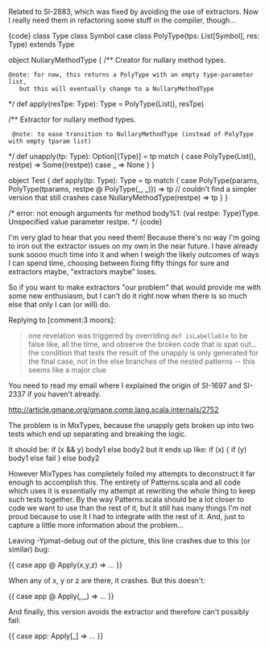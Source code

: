 Related to SI-2883, which was fixed by avoiding the use of extractors. Now I really need them in refactoring some stuff in the compiler, though...

{code}
class Type
class Symbol
case class PolyType(tps: List[Symbol], res: Type) extends Type

object NullaryMethodType {
  /** Creator for nullary method types.

    @note: for now, this returns a PolyType with an empty type-parameter list, 
       but this will eventually change to a NullaryMethodType
  */
  def apply(resTpe: Type): Type = PolyType(List(), resTpe)
    
  /** Extractor for nullary method types.

     @note: to ease transition to NullaryMethodType (instead of PolyType with empty tparam list)
   */
  def unapply(tp: Type): Option[(Type)] = tp match {
    case PolyType(List(), restpe) => Some((restpe))
    case _ => None
  }
}

object Test {
  def apply(tp: Type): Type = 
    tp match {
      case PolyType(params, PolyType(tparams, restpe @ PolyType(_, _))) => tp // couldn't find a simpler version that still crashes
      case NullaryMethodType(restpe) => tp
    }
}

/* error:
not enough arguments for method body%1: (val restpe: Type)Type.
Unspecified value parameter restpe.
*/
{code}

I'm very glad to hear that you need them! Because there's no way I'm going to iron out the extractor issues on my own in the near future.  I have already sunk soooo much time into it and when I weigh the likely outcomes of ways I can spend time, choosing between fixing fifty things for sure and extractors maybe, "extractors maybe" loses.

So if you want to make extractors "our problem" that would provide me with some new enthusiasm, but I can't do it right now when there is so much else that only I can (or will) do.

Replying to [comment:3 moors]:
> one revelation was triggered by overriding `def isLabellable` to be false like, all the time, and observe the broken code that is spat out... the condition that tests the result of the unapply is only generated for the final case, not in the else branches of the nested patterns -- this seems like a major clue

You need to read my email where I explained the origin of SI-1697 and SI-2337 if you haven't already.

http://article.gmane.org/gmane.comp.lang.scala.internals/2752

The problem is in MixTypes, because the unapply gets broken up into two tests which end up separating and breaking the logic.

It should be: if (x && y) body1 else body2
but it ends up like: if (x) { if (y) body1 else fail } else body2

However MixTypes has completely foiled my attempts to deconstruct it far enough to accomplish this.  The entirety of Patterns.scala and all code which uses it is essentially my attempt at rewriting the whole thing to keep such tests together.  By the way Patterns.scala should be a lot closer to code we want to use than the rest of it, but it still has many things I'm not proud because to use it I had to integrate with the rest of it.
And, just to capture a little more information about the problem...

Leaving -Ypmat-debug out of the picture, this line crashes due to this (or similar) bug:

{{ case app @ Apply(x,y,z) => ... }}

When any of x, y or z are there, it crashes.  But this doesn't:

{{ case app @ Apply(_,_,_) => ... }}

And finally, this version avoids the extractor and therefore can't possibly fail:

{{ case app: Apply[_] => ... }}
